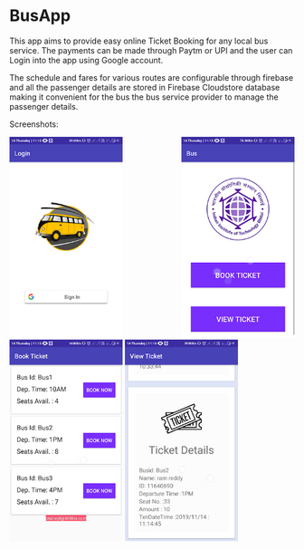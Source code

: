 # BusApp
This app aims to provide easy online Ticket Booking for any local bus service. The payments can be made through Paytm or UPI and the user can Login into the app using Google account.

The schedule and fares for various routes are configurable through firebase and all the passenger details are stored in Firebase Cloudstore database making it convenient for the bus the bus service provider to manage the passenger details.

Screenshots:
<p align="justify">
  <img src="https://github.com/Akash-003/BusApp/blob/master/unnamed%20(3).png?raw=true" width="200" title="hover text">
  <img src="https://github.com/Akash-003/BusApp/blob/master/unnamed%20(1).png?raw=true" width="200" title="hover text">
  <img src="https://github.com/Akash-003/BusApp/blob/master/unnamed.png?raw=true" width="200" title="hover text">
  <img src="https://github.com/Akash-003/BusApp/blob/master/unnamed%20(2).png?raw=true" width="200" title="hover text">
</p>
